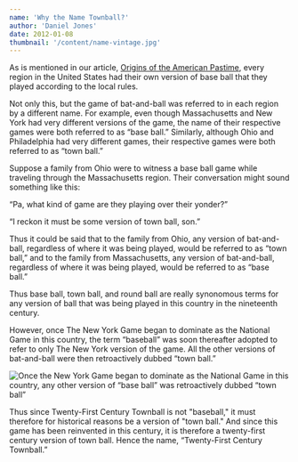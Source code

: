 ```yaml
---
name: 'Why the Name Townball?'
author: 'Daniel Jones'
date: 2012-01-08
thumbnail: '/content/name-vintage.jpg'
---
```


As is mentioned in our article, [Origins of the American Pastime](/history/origins-of-the-pastime), every region in the United States had their own version of base ball that they played according to the local rules.

Not only this, but the game of bat-and-ball was referred to in each region by a different name. For example, even though Massachusetts and New York had very different versions of the game, the name of their respective games were both referred to as “base ball.” Similarly, although Ohio and Philadelphia had very different games, their respective games were both referred to as “town ball.”

Suppose a family from Ohio were to witness a base ball game while traveling through the Massachusetts region. Their conversation might sound something like this:

“Pa, what kind of game are they playing over their yonder?”

“I reckon it must be some version of town ball, son.”

Thus it could be said that to the family from Ohio, any version of bat-and-ball, regardless of where it was being played, would be referred to as “town ball,” and to the family from Massachusetts, any version of bat-and-ball, regardless of where it was being played, would be referred to as “base ball.”

Thus base ball, town ball, and round ball are really synonomous terms for any version of ball that was being played in this country in the nineteenth century.

However, once The New York Game began to dominate as the National Game in this country, the term “baseball” was soon thereafter adopted to refer to only The New York version of the game. All the other versions of bat-and-ball were then retroactively dubbed “town ball.”

![Once the New York Game began to dominate as the National Game in this country, any other version of “base ball” was retroactively dubbed “town ball”](/content/name-vintage.jpg)

Thus since Twenty-First Century Townball is not "baseball," it must therefore for historical reasons be a version of "town ball." And since this game has been reinvented in this century, it is therefore a twenty-first century version of town ball. Hence the name, “Twenty-First Century Townball.”
